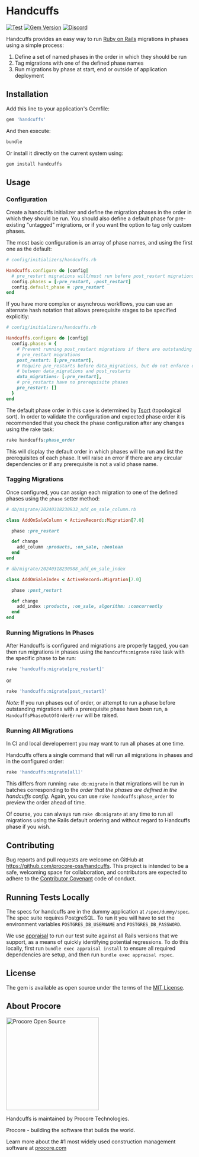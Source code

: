 # Handcuffs

[![Test](https://github.com/procore-oss/handcuffs/actions/workflows/test.yaml/badge.svg?branch=main)](https://github.com/procore-oss/handcuffs/actions/workflows/test.yaml)
[![Gem Version](https://badge.fury.io/rb/handcuffs.svg)](https://badge.fury.io/rb/handcuffs)
[![Discord](https://img.shields.io/badge/Chat-EDEDED?logo=discord)](https://discord.gg/PbntEMmWws)

Handcuffs provides an easy way to run [Ruby on Rails](https://rubyonrails.org/) migrations in phases using a simple process:

1. Define a set of named phases in the order in which they should be run
2. Tag migrations with one of the defined phase names
3. Run migrations by phase at start, end or outside of application deployment

## Installation

Add this line to your application's Gemfile:

```ruby
gem 'handcuffs'
```

And then execute:

```bash
bundle
```

Or install it directly on the current system using:

```bash
gem install handcuffs
```

## Usage

### Configuration

Create a handcuffs initializer and define the migration phases in the order in which they should be run. You should also define a default phase for pre-existing "untagged" migrations, or if you want the option to tag only custom phases.

The most basic configuration is an array of phase names, and using the first one as the default:

```ruby
# config/initializers/handcuffs.rb

Handcuffs.configure do |config|
  # pre_restart migrations will/must run before post_restart migrations
  config.phases = [:pre_restart, :post_restart]
  config.default_phase = :pre_restart
end
```

If you have more complex or asynchrous workflows, you can use an alternate hash notation that allows prerequisite stages to be specified explicitly:

```ruby
# config/initializers/handcuffs.rb

Handcuffs.configure do |config|
  config.phases = {
    # Prevent running post_restart migrations if there are outstanding
    # pre_restart migrations
    post_restart: [:pre_restart],
    # Require pre_restarts before data_migrations, but do not enforce ordering
    # between data_migrations and post_restarts
    data_migrations: [:pre_restart],
    # pre_restarts have no prerequisite phases
    pre_restart: []
  }
end
```
The default phase order in this case is determined by [Tsort](https://github.com/ruby/tsort) (topological sort). In order to validate the configuration and expected phase order it is recommended that you check the phase configuration after any changes using the rake task:

```ruby
rake handcuffs:phase_order
```

This will display the default order in which phases will be run and list the prerequisites of each phase. It will raise an error if there are any circular dependencies or if any prerequisite is not a valid phase name.

### Tagging Migrations

Once configured, you can assign each migration to one of the defined phases using the `phase` setter method:

```ruby
# db/migrate/20240318230933_add_on_sale_column.rb

class AddOnSaleColumn < ActiveRecord::Migration[7.0]

  phase :pre_restart

  def change
    add_column :products, :on_sale, :boolean
  end
end
```

```ruby
# db/migrate/20240318230988_add_on_sale_index

class AddOnSaleIndex < ActiveRecord::Migration[7.0]

  phase :post_restart

  def change
    add_index :products, :on_sale, algorithm: :concurrently
  end
end
```
### Running Migrations In Phases

After Handcuffs is configured and migrations are properly tagged, you can then run migrations in phases using the `handcuffs:migrate` rake task with the specific phase to be run:

```bash
rake 'handcuffs:migrate[pre_restart]'
```

or

```bash
rake 'handcuffs:migrate[post_restart]'
```

*Note:* If you run phases out of order, or attempt to run a phase before outstanding migrations with a prerequisite phase have been run, a `HandcuffsPhaseOutOfOrderError` will be raised.

### Running All Migrations

In CI and local developement you may want to run all phases at one time.

Handcuffs offers a single command that will run all migrations in phases and in the configured order:

```bash
rake 'handcuffs:migrate[all]'
```

This differs from running `rake db:migrate` in that migrations will be run in batches corresponding to the _order that the phases are defined in the handcuffs config_. Again, you can use `rake handcuffs:phase_order` to preview the order ahead of time.

Of course, you can always run `rake db:migrate` at any time to run all migrations using the Rails default ordering and without regard to Handcuffs phase if you wish.

## Contributing

Bug reports and pull requests are welcome on GitHub at <https://github.com/procore-oss/handcuffs>. This project is intended to be a safe, welcoming space for collaboration, and contributors are expected to adhere to the [Contributor Covenant](http://contributor-covenant.org) code of conduct.

## Running Tests Locally

The specs for handcuffs are in the dummy application at `/spec/dummy/spec`. The spec suite requires PostgreSQL. To run it you will have to set the environment variables `POSTGRES_DB_USERNAME` and `POSTGRES_DB_PASSWORD`.

We use [appraisal](https://github.com/thoughtbot/appraisal) to run our test suite against all Rails versions that we support, as a means of quickly identifying potential regressions. To do this locally, first run `bundle exec appraisal install` to ensure all required dependencies are setup, and then run `bundle exec appraisal rspec`.

## License

The gem is available as open source under the terms of the [MIT License](http://opensource.org/licenses/MIT).

## About Procore

<img
  src="https://raw.githubusercontent.com/procore-oss/.github/main/procorelightlogo.png"
  alt="Procore Open Source"
  width="250px"
/>

Handcuffs is maintained by Procore Technologies.

Procore - building the software that builds the world.

Learn more about the #1 most widely used construction management software at [procore.com](https://www.procore.com/)
